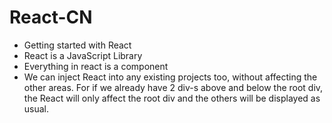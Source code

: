 # React-CN
- Getting started with React
- React is a JavaScript Library
- Everything in react is a component
- We can inject React into any existing projects too, without affecting the other areas. For if we already have 2 div-s above 
and below the root div, the React will only affect the root div and the others will be displayed as usual.
